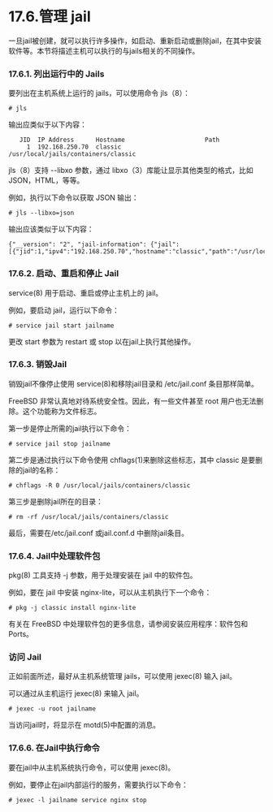 # 17.6.管理 jail

一旦jail被创建，就可以执行许多操作，如启动、重新启动或删除jail，在其中安装软件等。本节将描述主机可以执行的与jails相关的不同操作。

### 17.6.1. 列出运行中的 Jails

要列出在主机系统上运行的 jails，可以使用命令 jls（8）：

```
# jls
```

输出应类似于以下内容：

```
   JID  IP Address      Hostname                      Path
     1  192.168.250.70  classic                       /usr/local/jails/containers/classic
```

jls（8）支持 --libxo 参数，通过 libxo（3）库能让显示其他类型的格式，比如 JSON，HTML，等等。

例如，执行以下命令以获取 JSON 输出：

```
# jls --libxo=json
```

输出应该类似于以下内容：

```
{"__version": "2", "jail-information": {"jail": [{"jid":1,"ipv4":"192.168.250.70","hostname":"classic","path":"/usr/local/jails/containers/classic"}]}}
```

### 17.6.2. 启动、重启和停止 Jail

service(8) 用于启动、重启或停止主机上的 jail。

例如，要启动 jail，运行以下命令：

```
# service jail start jailname
```

更改 start 参数为 restart 或 stop 以在jail上执行其他操作。

### 17.6.3. 销毁Jail

销毁jail不像停止使用 service(8)和移除jail目录和 /etc/jail.conf 条目那样简单。

FreeBSD 非常认真地对待系统安全性。因此，有一些文件甚至 root 用户也无法删除。这个功能称为文件标志。

第一步是停止所需的jail执行以下命令：

```
# service jail stop jailname
```

第二步是通过执行以下命令使用 chflags(1)来删除这些标志，其中 classic 是要删除的jail的名称：

```
# chflags -R 0 /usr/local/jails/containers/classic
```

第三步是删除jail所在的目录：

```
# rm -rf /usr/local/jails/containers/classic
```

最后，需要在/etc/jail.conf 或jail.conf.d 中删除jail条目。

### 17.6.4. Jail中处理软件包

pkg(8) 工具支持 -j 参数，用于处理安装在 jail 中的软件包。

例如，要在 jail 中安装 nginx-lite，可以从主机执行下一个命令：

```
# pkg -j classic install nginx-lite
```

有关在 FreeBSD 中处理软件包的更多信息，请参阅安装应用程序：软件包和 Ports。

### 访问 Jail

正如前面所述，最好从主机系统管理 jails，可以使用 jexec(8) 输入 jail。

可以通过从主机运行 jexec(8) 来输入 jail。

```
# jexec -u root jailname
```

当访问jail时，将显示在 motd(5)中配置的消息。

### 17.6.6. 在Jail中执行命令

要在jail中从主机系统执行命令，可以使用 jexec(8)。

例如，要停止在jail内部运行的服务，需要执行以下命令：

```
# jexec -l jailname service nginx stop
```
